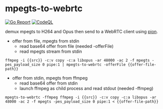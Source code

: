 # mpegts-to-webrtc
[![Go Report](https://goreportcard.com/badge/github.com/wakabayashik/mpegts-to-webrtc)](https://goreportcard.com/report/github.com/wakabayashik/mpegts-to-webrtc)
[![CodeQL](https://github.com/wakabayashik/mpegts-to-webrtc/actions/workflows/codeql.yml/badge.svg)](https://github.com/wakabayashik/mpegts-to-webrtc/actions/workflows/codeql.yml)

demux mpegts to H264 and Opus then send to a WebRTC client using [pion](https://github.com/pion/webrtc).

* offer from file, mpegts from stdin
    * read base64 offer from file (needed -offerFile)
    * read mpegts stream from stdin

```
ffmpeg -i {{src}} -c:v copy -c:a libopus -ar 48000 -ac 2 -f mpegts -pes_payload_size 0 pipe:1 | mpegts-to-webrtc -offerFile {{offer-file-path}}
```

* offer from stdin, mpegts from ffmpeg
    * read base64 offer from stdin
    * launch ffmpeg as child process and read stdout (needed -ffmpeg)

```
mpegts-to-webrtc -ffmpeg ffmpeg -i {{src}} -c:v copy -c:a libopus -ar 48000 -ac 2 -f mpegts -pes_payload_size 0 pipe:1 < {{offer-file-path}}
```

